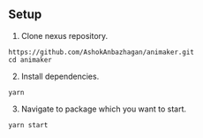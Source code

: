 ## Setup

1. Clone nexus repository.
```
https://github.com/AshokAnbazhagan/animaker.git
cd animaker
```

2. Install dependencies.
```
yarn
```

3. Navigate to package which you want to start.
```
yarn start
```
